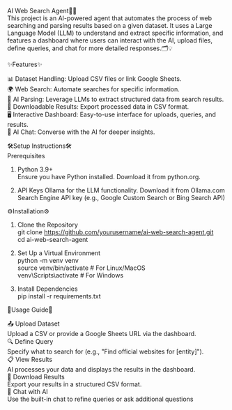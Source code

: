 AI Web Search Agent🧠🌐  
This project is an AI-powered agent that automates the process of web searching and parsing results based on a given dataset. It uses a Large Language Model (LLM) to understand and extract specific information, and features a dashboard where users can interact with the AI, upload files, define queries, and chat for more detailed responses.🗂️💡  


✨Features✨  

📊 Dataset Handling: Upload CSV files or link Google Sheets.  
🌍 Web Search: Automate searches for specific information.  
🤖 AI Parsing: Leverage LLMs to extract structured data from search results.  
💾 Downloadable Results: Export processed data in CSV format.  
🖥️ Interactive Dashboard: Easy-to-use interface for uploads, queries, and results.  
💬 AI Chat: Converse with the AI for deeper insights.  


🛠️Setup Instructions🛠️    
Prerequisites  
1. Python 3.9+  
Ensure you have Python installed. Download it from python.org.  

2. API Keys
Ollama for the LLM functionality. Download it from Ollama.com
Search Engine API key (e.g., Google Custom Search or Bing Search API)

⚙️Installation⚙️
1. Clone the Repository  
git clone https://github.com/yourusername/ai-web-search-agent.git  
cd ai-web-search-agent

2. Set Up a Virtual Environment  
python -m venv venv  
source venv/bin/activate  # For Linux/MacOS  
venv\Scripts\activate     # For Windows

3. Install Dependencies  
pip install -r requirements.txt   


📝Usage Guide📝  

📤 Upload Dataset  
Upload a CSV or provide a Google Sheets URL via the dashboard.  
🔍 Define Query  
Specify what to search for (e.g., "Find official websites for [entity]").  
📋 View Results  
AI processes your data and displays the results in the dashboard.  
💾 Download Results  
Export your results in a structured CSV format.  
💬 Chat with AI  
Use the built-in chat to refine queries or ask additional questions  
